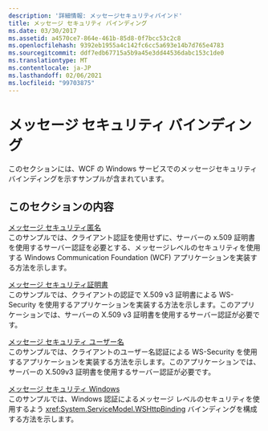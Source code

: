 ```yaml
---
description: '詳細情報: メッセージセキュリティバインド'
title: メッセージ セキュリティ バインディング
ms.date: 03/30/2017
ms.assetid: a4570ce7-864e-461b-85d8-0f7bcc53c2c8
ms.openlocfilehash: 9392eb1955a4c142fc6cc5a693e14b7d765e4783
ms.sourcegitcommit: ddf7edb67715a5b9a45e3dd44536dabc153c1de0
ms.translationtype: MT
ms.contentlocale: ja-JP
ms.lasthandoff: 02/06/2021
ms.locfileid: "99703875"
---
```

# <a name="message-security-binding"></a>メッセージ セキュリティ バインディング

このセクションには、WCF の Windows サービスでのメッセージセキュリティバインディングを示すサンプルが含まれています。  
  
## <a name="in-this-section"></a>このセクションの内容  

 [メッセージ セキュリティ匿名](message-security-anonymous.md)  
 このサンプルでは、クライアント認証を使用せずに、サーバーの x.509 証明書を使用するサーバー認証を必要とする、メッセージレベルのセキュリティを使用する Windows Communication Foundation (WCF) アプリケーションを実装する方法を示します。  
  
 [メッセージ セキュリティ証明書](message-security-certificate.md)  
 このサンプルでは、クライアントの認証で X.509 v3 証明書による WS-Security を使用するアプリケーションを実装する方法を示します。このアプリケーションでは、サーバーの X.509 v3 証明書を使用するサーバー認証が必要です。  
  
 [メッセージ セキュリティ ユーザー名](message-security-user-name.md)  
 このサンプルでは、クライアントのユーザー名認証による WS-Security を使用するアプリケーションを実装する方法を示します。このアプリケーションでは、サーバーの X.509v3 証明書を使用するサーバー認証が必要です。  
  
 [メッセージ セキュリティ Windows](message-security-windows.md)  
 このサンプルでは、Windows 認証によるメッセージ レベルのセキュリティを使用するよう <xref:System.ServiceModel.WSHttpBinding> バインディングを構成する方法を示します。
